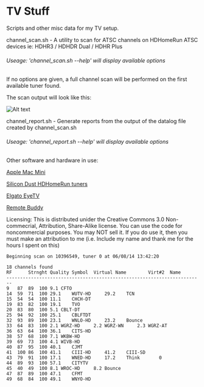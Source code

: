TV Stuff
========
Scripts and other misc data for my TV setup.

channel_scan.sh - A utility to scan for ATSC channels on HDHomeRun ATSC devices ie: HDHR3 / HDHDR Dual / HDHR Plus

###### Useage: 'channel_scan.sh --help' will display available options

If no options are given, a full channel scan will be performed on the first available tuner found.

The scan output will look like this:

![Alt text](/../screenshots/screenshots/scan-ouput.png?raw=true)

channel_report.sh - Generate reports from the output of the datalog file created by channel_scan.sh

###### Useage: 'channel_report.sh --help' will display available options

Other software and hardware in use:

[Apple Mac Mini](http://www.apple.com/ca/mac-mini/)

[Silicon Dust HDHomeRun tuners](http://www.silicondust.com/products_new/)

[Elgato EyeTV](http://www.elgato.com/eyetv/eyetv-3)

[Remote Buddy](http://www.iospirit.com/products/remotebuddy/)


Licensing: This is distributed unider the Creative Commons 3.0 Non-commecrial, Attribution, Share-Alike license. You can use the code for noncommercial purposes. You may NOT sell it. If you do use it, then you must make an attribution to me (i.e. Include my name and thank me for the hours I spent on this)


```
Beginning scan on 10396549, tuner 0 at 06/08/14 13:42:20

18 channels found
RF		Strnght	Quality	Symbol	Virtual	Name		Virt#2	Name
------------------------------------------------------------------------
9	87	89	100	9.1	CFTO						
14	59	71	100	29.1	WUTV-HD		29.2	TCN								
15	54	54	100	11.1	CHCH-DT											
19	83	82	100	19.1	TVO											
20	83	80	100	5.1	CBLT-DT											
25	94	92	100	25.1	CBLFTDT											
32	93	89	100	23.1	WNLO-HD		23.2	Bounce								
33	64	83	100	2.1	WGRZ-HD		2.2	WGRZ-WN		2.3	WGRZ-AT					
36	63	64	100	36.1	CITS-HD											
38	57	68	100	7.1	WKBW-HD											
39	69	73	100	4.1	WIVB-HD											
40	87	95	100	40.1	CJMT											
41	100	86	100	41.1	CIII-HD		41.2	CIII-SD								
43	79	91	100	17.1	WNED-HD		17.2	Think		0						
44	89	93	100	57.1	CITYTV											
45	40	49	100	8.1	WROC-HD		8.2	Bounce								
47	87	89	100	47.1	CFMT											
49	68	84	100	49.1	WNYO-HD											
```
